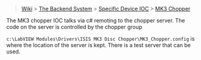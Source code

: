 > [Wiki](Home) > [The Backend System](The-Backend-System) > [Specific Device IOC](Specific-Device-IOC) > [MK3 Chopper](MK3-Chopper)

The MK3 chopper IOC talks via c# remoting to the chopper server. The code on the server is controlled by the chopper group

`c:\LabVIEW Modules\Drivers\ISIS MK3 Disc Chopper\MK3_Chopper.config` is where the location of the server is kept. There is a test server that can be used.

